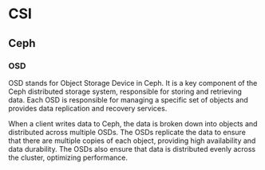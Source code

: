 # CSI

## Ceph
### OSD
OSD stands for Object Storage Device in Ceph. It is a key component of the Ceph distributed storage system, responsible for storing and retrieving data. Each OSD is responsible for managing a specific set of objects and provides data replication and recovery services.

When a client writes data to Ceph, the data is broken down into objects and distributed across multiple OSDs. The OSDs replicate the data to ensure that there are multiple copies of each object, providing high availability and data durability. The OSDs also ensure that data is distributed evenly across the cluster, optimizing performance.


